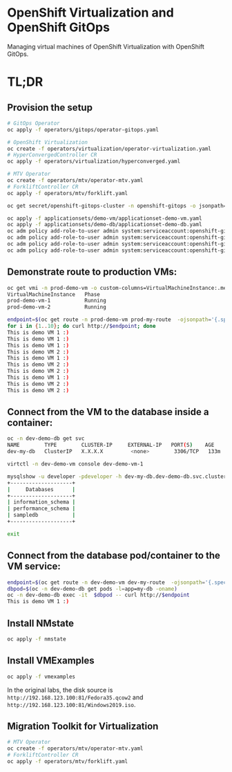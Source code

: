 # OpenShift Virtualization and OpenShift GitOps
Managing virtual machines of OpenShift Virtualization with OpenShift GitOps.

# TL;DR

## Provision the setup
```sh
# GitOps Operator
oc apply -f operators/gitops/operator-gitops.yaml

# OpenShift Virtualization
oc create -f operators/virtualization/operator-virtualization.yaml
# HyperConvergedController CR
oc apply -f operators/virtualization/hyperconverged.yaml

# MTV Operator
oc create -f operators/mtv/operator-mtv.yaml
# ForkliftController CR
oc apply -f operators/mtv/forklift.yaml

oc get secret/openshift-gitops-cluster -n openshift-gitops -o jsonpath='{.data.admin\.password}' | base64 -d

oc apply -f applicationsets/demo-vm/applicationset-demo-vm.yaml
oc apply -f applicationsets/demo-db/applicationset-demo-db.yaml
oc adm policy add-role-to-user admin system:serviceaccount:openshift-gitops:openshift-gitops-argocd-application-controller -n dev-demo-vm
oc adm policy add-role-to-user admin system:serviceaccount:openshift-gitops:openshift-gitops-argocd-application-controller -n prod-demo-vm
oc adm policy add-role-to-user admin system:serviceaccount:openshift-gitops:openshift-gitops-argocd-application-controller -n dev-demo-db
oc adm policy add-role-to-user admin system:serviceaccount:openshift-gitops:openshift-gitops-argocd-application-controller -n prod-demo-db
```

## Demonstrate route to production VMs:
```sh
oc get vmi -n prod-demo-vm -o custom-columns=VirtualMachineInstance:.metadata.name,Phase:.status.phase
VirtualMachineInstance   Phase
prod-demo-vm-1           Running
prod-demo-vm-2           Running

endpoint=$(oc get route -n prod-demo-vm prod-my-route  -ojsonpath='{.spec.host}')
for i in {1..10}; do curl http://$endpoint; done
This is demo VM 1 :)
This is demo VM 1 :)
This is demo VM 1 :)
This is demo VM 2 :)
This is demo VM 1 :)
This is demo VM 2 :)
This is demo VM 2 :)
This is demo VM 1 :)
This is demo VM 2 :)
This is demo VM 2 :)

```

## Connect from the VM to the database inside a container:
```sh
oc -n dev-demo-db get svc
NAME        TYPE        CLUSTER-IP     EXTERNAL-IP   PORT(S)    AGE
dev-my-db   ClusterIP   X.X.X.X         <none>        3306/TCP   133m

virtctl -n dev-demo-vm console dev-demo-vm-1

mysqlshow -u developer -pdeveloper -h dev-my-db.dev-demo-db.svc.cluster.local
+--------------------+
|     Databases      |
+--------------------+
| information_schema |
| performance_schema |
| sampledb           |
+--------------------+

exit
```

## Connect from the database pod/container to the VM service:
```sh
endpoint=$(oc get route -n dev-demo-vm dev-my-route  -ojsonpath='{.spec.host}')
dbpod=$(oc -n dev-demo-db get pods -l=app=my-db -oname)
oc -n dev-demo-db exec -it  $dbpod -- curl http://$endpoint
This is demo VM 1 :)
```

## Install NMstate
```sh
oc apply -f nmstate
```

## Install VMExamples
```sh
oc apply -f vmexamples
```
In the original labs, the disk source is `http://192.168.123.100:81/Fedora35.qcow2` and `http://192.168.123.100:81/Windows2019.iso`.

## Migration Toolkit for Virtualization
```sh
# MTV Operator
oc create -f operators/mtv/operator-mtv.yaml
# ForkliftController CR
oc apply -f operators/mtv/forklift.yaml
```
